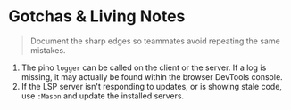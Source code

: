 # Gotchas & Living Notes

> Document the sharp edges so teammates avoid repeating the same mistakes.

1. The pino `logger` can be called on the client or the server. If a log is missing, it may actually be found within the browser DevTools console.
2. If the LSP server isn't responding to updates, or is showing stale code, use `:Mason` and update the installed servers.
